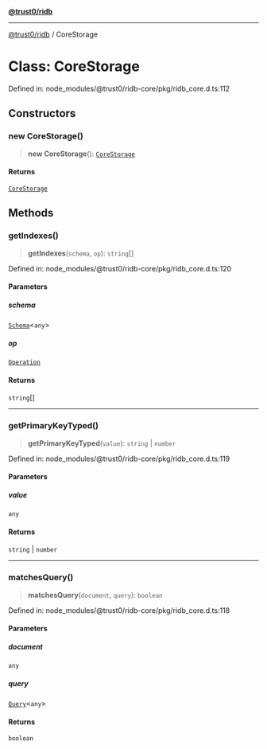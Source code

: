 [**@trust0/ridb**](../README.md)

***

[@trust0/ridb](../README.md) / CoreStorage

# Class: CoreStorage

Defined in: node\_modules/@trust0/ridb-core/pkg/ridb\_core.d.ts:112

## Constructors

### new CoreStorage()

> **new CoreStorage**(): [`CoreStorage`](CoreStorage.md)

#### Returns

[`CoreStorage`](CoreStorage.md)

## Methods

### getIndexes()

> **getIndexes**(`schema`, `op`): `string`[]

Defined in: node\_modules/@trust0/ridb-core/pkg/ridb\_core.d.ts:120

#### Parameters

##### schema

[`Schema`](Schema.md)\<`any`\>

##### op

[`Operation`](../type-aliases/Operation.md)

#### Returns

`string`[]

***

### getPrimaryKeyTyped()

> **getPrimaryKeyTyped**(`value`): `string` \| `number`

Defined in: node\_modules/@trust0/ridb-core/pkg/ridb\_core.d.ts:119

#### Parameters

##### value

`any`

#### Returns

`string` \| `number`

***

### matchesQuery()

> **matchesQuery**(`document`, `query`): `boolean`

Defined in: node\_modules/@trust0/ridb-core/pkg/ridb\_core.d.ts:118

#### Parameters

##### document

`any`

##### query

[`Query`](Query.md)\<`any`\>

#### Returns

`boolean`
